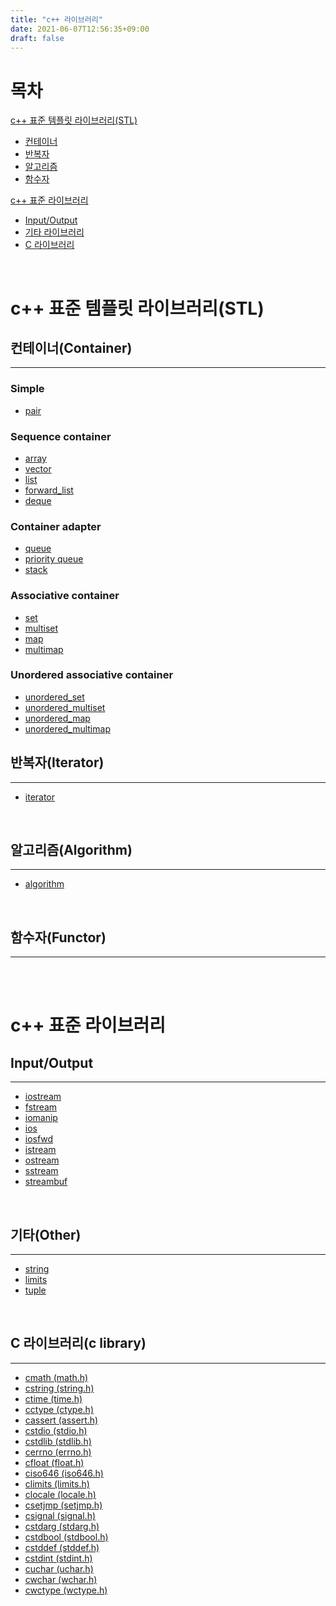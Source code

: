 ```yaml
---
title: "c++ 라이브러리"
date: 2021-06-07T12:56:35+09:00
draft: false
---
```


# **목차**
[c++ 표준 템플릿 라이브러리(STL)](#c++%20표준%20템플릿%20라이브러리(STL))  
* [컨테이너](#컨테이너(Container))
* [반복자](#반복자(Iterator))
* [알고리즘](#알고리즘(Algorithm))
* [함수자](#함수자(Functor))  

[c++ 표준 라이브러리](#c++%20표준%20라이브러리)
* [Input/Output](#Input/Output)
* [기타 라이브러리](#기타(Other))
* [C 라이브러리](#C%20라이브러리(c%20library))

<br>

# **c++ 표준 템플릿 라이브러리(STL)**

## **컨테이너(Container)**
---
### **Simple**
* [pair]()
### **Sequence container**
* [array]()
* [vector]()
* [list]()
* [forward_list]()
* [deque]()
### **Container adapter**
* [queue]()
* [priority queue]()
* [stack]()
### **Associative container**
* [set]()
* [multiset]()
* [map]()
* [multimap]()
### **Unordered associative container**
* [unordered_set]()
* [unordered_multiset]()
* [unordered_map]()
* [unordered_multimap]()

## **반복자(Iterator)**
---
* [iterator]()
<br>

## **알고리즘(Algorithm)**
---
* [algorithm]()
<br>

## **함수자(Functor)**
---
<br><br>


# **c++ 표준 라이브러리**

## **Input/Output**
---
* [iostream]()
* [fstream]()
* [iomanip]()
* [ios]()
* [iosfwd]()
* [istream]()
* [ostream]()
* [sstream]()
* [streambuf]()  
<br>

## **기타(Other)**
---
* [string](file:///C:/Users/yunaHyeon/Desktop/TIL/TIL_markdown_doc/c&c++/c++_string.md)
* [limits]()
* [tuple]()

<br>

## **C 라이브러리(c library)**
---
* [cmath (math.h)]()
* [cstring (string.h)]()
* [ctime (time.h)]()
* [cctype (ctype.h)]()
* [cassert (assert.h)]()
* [cstdio (stdio.h)]()
* [cstdlib (stdlib.h)]()
* [cerrno (errno.h)]()
* [cfloat (float.h)]()
* [ciso646 (iso646.h)]()
* [climits (limits.h)]()
* [clocale (locale.h)]()
* [csetjmp (setjmp.h)]()
* [csignal (signal.h)]()
* [cstdarg (stdarg.h)]()
* [cstdbool (stdbool.h)]()
* [cstddef (stddef.h)]()
* [cstdint (stdint.h)]()
* [cuchar (uchar.h)]()
* [cwchar (wchar.h)]()
* [cwctype (wctype.h)]()  
